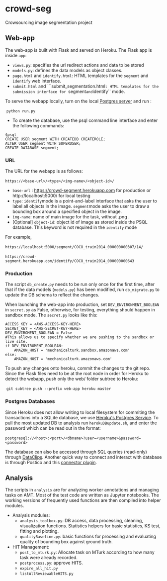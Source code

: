 # crowd-seg

Crowsourcing image segmentation project

## Web-app 

The web-app is built with Flask and served on Heroku. The Flask app is inside ``app``:

- ``views.py``: specifies the url redirect actions and data to be stored
- ``models.py``: defines the data models as object classes.
- ``page.html`` and ``identify.html``: HTML templates for  the ``segment`` and ``identify`` web interface.
- ``submit.html`` and ```submit_segmentation.html``: HTML templates for the submission interface for ``segment`` and ``identify``  mode.

To serve the webapp locally, turn on the local [Postgres server](https://www.postgresql.org/) and  run : 

​		``python run.py``
- To create the database, use the psql command line interface and enter the following commands: 

```
$psql 
CREATE USER segment WITH CREATEDB CREATEROLE;
ALTER USER segment WITH SUPERUSER;
CREATE DATABASE segment;
```


### URL

The URL for the webapp is as follows: 

​	``https://<base-url>/<type>/<img-name>/<object-id>/``

- ``base-url`` : https://crowd-segment.herokuapp.com for production or http://localhost:5000/ for local testing
- ``type``: ``identify``mode is a point-and-label interface that asks the user to label all objects in the image. ``segment``mode asks the user to draw a bounding box around a specified object in the image.
- ``img-name``:  name of main image for the task,  without .png .
- [Optional] ``object-id``: object id of image as stored inside the PSQL database. This keyword is not required in the ``identify`` mode

For example, 

​	``https://localhost:5000/segment/COCO_train2014_000000000307/14/``

​	``https://crowd-segment.herokuapp.com/identify/COCO_train2014_000000000643``

### Production

The script ``db_create.py`` needs to be run only once for the first time, after that if the data models (``models.py``) has been modified, run ``db_migrate.py`` to update the DB schema to reflect the changes.

When launching the web-app into production, set ``DEV_ENVIRONMENT_BOOLEAN`` in ``secret.py`` as False, otherwise, for testing, everything should happen in sandbox mode. The ``secret.py`` looks like this: 

```
ACCESS_KEY = <AWS-ACCESS-KEY-HERE>
SECRET_KEY = <AWS-SECRET-KEY-HERE>
DEV_ENVIROMENT_BOOLEAN = False
#This allows us to specify whether we are pushing to the sandbox or live site.
if DEV_ENVIROMENT_BOOLEAN:
    AMAZON_HOST = 'mechanicalturk.sandbox.amazonaws.com'
else:
    AMAZON_HOST = 'mechanicalturk.amazonaws.com'
```

To push any changes onto heroku, commit the changes to the git repo. Since the Flask files need to be at the root node in order for Heroku to detect the webapp, push only the web/ folder subtree to Heroku: 

​	``git subtree push --prefix web-app heroku master``

### Postgres Databases

Since Heroku does not allow writing to local filesystem for commiting the transactions into a SQLite database, we use [Heroku's Postgres Service](https://www.heroku.com/postgres).  To pull the most updated DB to analysis run ``herokuDBupdate.sh``, and enter the password which can be read out in the format:  	

​	``postgresql://<host>:<port>/<dbname>?user=<username>&password=<password>``

The database can also be accessed through SQL queries (read-only) through [DataClips](https://dataclips.heroku.com/clips/). Another quick way to connect and interact with database is through Postico and this [connector plugin](https://www.npmjs.com/package/heroku-postico).

## Analysis

The scripts in ``analysis`` are for analyzing worker annotations and managing tasks on AMT. Most of the test code are written as Jupyter notebooks. The working versions of frequently used functions are then compiled into helper modules.

- Analysis modules:
  - ``analysis_toolbox.py``: DB access, data processing, cleaning, visualization functions. Statistics helpers for basic statistics, KS test, fitting and plotting. 
  - ``qualityBaseline.py``: basic functions for processing and evaluating quality of bounding box against ground truth.
- HIT Management:
  - ``post_to_mturk.py``: Allocate task on MTurk according to how many task were already recorded.
  - ``postprocess.py``: approve HITS.
  - ````expire_all_hit.py````
  - ``listAllReviewableHITS.py``



